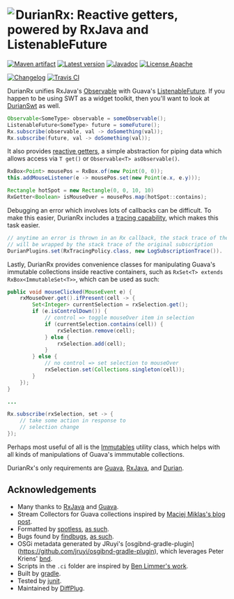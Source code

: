 # <img align="left" src="durian-rx.png"> DurianRx: Reactive getters, powered by RxJava and ListenableFuture

<!---freshmark shields
output = [
	link(shield('Maven artifact', 'mavenCentral', '{{group}}:{{name}}', 'blue'), 'https://bintray.com/{{org}}/opensource/{{name}}/view'),
	link(shield('Latest version', 'latest', '{{stable}}', 'blue'), 'https://github.com/{{org}}/{{name}}/releases/latest'),
	link(shield('Javadoc', 'javadoc', 'OK', 'blue'), 'https://{{org}}.github.io/{{name}}/javadoc/{{stable}}/'),
	link(shield('License Apache', 'license', 'Apache', 'blue'), 'https://tldrlegal.com/license/apache-license-2.0-(apache-2.0)'),
	'',
	link(shield('Changelog', 'changelog', '{{version}}', 'brightgreen'), 'CHANGES.md'),
	link(image('Travis CI', 'https://travis-ci.org/{{org}}/{{name}}.svg?branch=master'), 'https://travis-ci.org/{{org}}/{{name}}')
	].join('\n');
-->
[![Maven artifact](https://img.shields.io/badge/mavenCentral-com.diffplug.durian%3Adurian--rx-blue.svg)](https://bintray.com/diffplug/opensource/durian-rx/view)
[![Latest version](https://img.shields.io/badge/latest-1.1.0-blue.svg)](https://github.com/diffplug/durian-rx/releases/latest)
[![Javadoc](https://img.shields.io/badge/javadoc-OK-blue.svg)](https://diffplug.github.io/durian-rx/javadoc/1.1.0/)
[![License Apache](https://img.shields.io/badge/license-Apache-blue.svg)](https://tldrlegal.com/license/apache-license-2.0-(apache-2.0))

[![Changelog](https://img.shields.io/badge/changelog-1.2.0--SNAPSHOT-brightgreen.svg)](CHANGES.md)
[![Travis CI](https://travis-ci.org/diffplug/durian-rx.svg?branch=master)](https://travis-ci.org/diffplug/durian-rx)
<!---freshmark /shields -->

<!---freshmark javadoc
output = prefixDelimiterReplace(input, 'https://{{org}}.github.io/{{name}}/javadoc/', '/', stable);
-->
DurianRx unifies RxJava's [Observable](http://reactivex.io/documentation/observable.html) with Guava's [ListenableFuture](https://code.google.com/p/guava-libraries/wiki/ListenableFutureExplained).  If you happen to be using SWT as a widget toolkit, then you'll want to look at [DurianSwt](https://github.com/diffplug/durian-swt) as well.

```java
Observable<SomeType> observable = someObservable();
ListenableFuture<SomeType> future = someFuture();
Rx.subscribe(observable, val -> doSomething(val));
Rx.subscribe(future, val -> doSomething(val));
```

It also provides [reactive getters](src/com/diffplug/common/rx/RxGetter.java?ts=4), a simple abstraction for piping data which allows access via `T get()` or `Observable<T> asObservable()`.

```java
RxBox<Point> mousePos = RxBox.of(new Point(0, 0));
this.addMouseListener(e -> mousePos.set(new Point(e.x, e.y)));

Rectangle hotSpot = new Rectangle(0, 0, 10, 10)
RxGetter<Boolean> isMouseOver = mousePos.map(hotSpot::contains);
```

Debugging an error which involves lots of callbacks can be difficult.  To make this easier, DurianRx includes a [tracing capability](src/com/diffplug/common/rx/RxTracingPolicy.java?ts=4), which makes this task easier.

```java
// anytime an error is thrown in an Rx callback, the stack trace of the error
// will be wrapped by the stack trace of the original subscription
DurianPlugins.set(RxTracingPolicy.class, new LogSubscriptionTrace()).
```

Lastly, DurianRx provides convenience classes for manipulating Guava's immutable collections inside reactive containers, such as `RxSet<T> extends RxBox<ImmutableSet<T>>`, which can be used as such:

```java
public void mouseClicked(MouseEvent e) {
	rxMouseOver.get().ifPresent(cell -> {
		Set<Integer> currentSelection = rxSelection.get();
		if (e.isControlDown()) {
			// control => toggle mouseOver item in selection
			if (currentSelection.contains(cell)) {
				rxSelection.remove(cell);
			} else {
				rxSelection.add(cell);
			}
		} else {
			// no control => set selection to mouseOver
			rxSelection.set(Collections.singleton(cell));
		}
	});
}

...

Rx.subscribe(rxSelection, set -> {
	// take some action in response to
	// selection change
});
```

Perhaps most useful of all is the [Immutables](https://diffplug.github.io/durian-rx/javadoc/1.1.0/com/diffplug/common/rx/Immutables.html) utility class, which helps with all kinds of manipulations of Guava's immmutable collections.

DurianRx's only requirements are [Guava](https://github.com/google/guava), [RxJava](https://github.com/reactivex/rxjava), and [Durian](https://github.com/diffplug/durian).

<!---freshmark /javadoc -->

## Acknowledgements

* Many thanks to [RxJava](https://github.com/reactivex/rxjava) and [Guava](https://github.com/google/guava).
* Stream Collectors for Guava collections inspired by [Maciej Miklas's blog post](http://blog.comsysto.com/2014/11/12/java-8-collectors-for-guava-collections/).
* Formatted by [spotless](https://github.com/diffplug/spotless), [as such](https://github.com/diffplug/durian-rx/blob/v1.0/build.gradle?ts=4#L70-L90).
* Bugs found by [findbugs](http://findbugs.sourceforge.net/), [as such](https://github.com/diffplug/durian-rx/blob/v1.0/build.gradle?ts=4#L92-L116).
* OSGi metadata generated by JRuyi's [osgibnd-gradle-plugin] (https://github.com/jruyi/osgibnd-gradle-plugin), which leverages Peter Kriens' [bnd](http://www.aqute.biz/Bnd/Bnd).
* Scripts in the `.ci` folder are inspired by [Ben Limmer's work](http://benlimmer.com/2013/12/26/automatically-publish-javadoc-to-gh-pages-with-travis-ci/).
* Built by [gradle](http://gradle.org/).
* Tested by [junit](http://junit.org/).
* Maintained by [DiffPlug](http://www.diffplug.com/).
